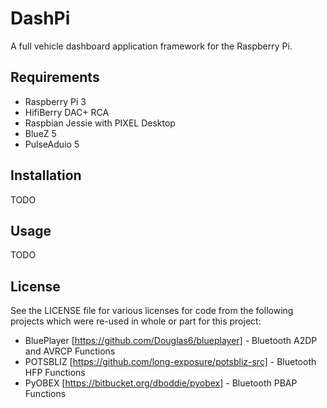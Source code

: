 DashPi
============

A full vehicle dashboard application framework for the Raspberry Pi.

Requirements
------------

* Raspberry Pi 3
* HifiBerry DAC+ RCA
* Raspbian Jessie with PIXEL Desktop
* BlueZ 5
* PulseAduio 5

Installation
------------

TODO

Usage
-----

TODO

License
------

See the LICENSE file for various licenses for code from the following projects which
were re-used in whole or part for this project:

* BluePlayer [https://github.com/Douglas6/blueplayer] - Bluetooth A2DP and AVRCP Functions
* POTSBLIZ [https://github.com/long-exposure/potsbliz-src] - Bluetooth HFP Functions
* PyOBEX [https://bitbucket.org/dboddie/pyobex] - Bluetooth PBAP Functions
